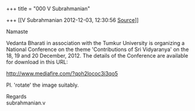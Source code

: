 +++
title = "000 V Subrahmanian"

+++
[[V Subrahmanian	2012-12-03, 12:30:56 [Source](https://groups.google.com/g/bvparishat/c/R4W5TpJ4l-U)]]



Namaste  
  
Vedanta Bharati in association with the Tumkur University is organizing a National Conference on the theme 'Contributions of Sri Vidyaranya' on the 18, 19 and 20 December, 2012. The details of the Conference are available for download in this URL:  
  
<http://www.mediafire.com/?qoh2lococ3i3qo5>  
  
Pl. 'rotate' the image suitably.  
  
Regards  
subrahmanian.v  

